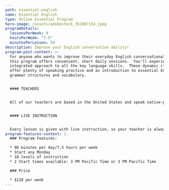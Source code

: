 ```yaml
---
path: essential-english
name: Essential English
type: Online Essential Program
hero-image: /assets/adobestock_352087154.jpeg
programDetails:
  lessonsPerWeek: 9
  hoursPerWeek: "7.5"
  minutesPerLesson: 50
description: Improve your English conversation ability!
program-post-content: >-
  For anyone who wants to improve their everyday English conversational ability,
  this program offers convenient, short daily sessions.  You'll experience an
  integrated approach to all the key language skills.  These dynamic classes
  offer plenty of speaking practice and an introduction to essential English
  grammar structures and vocabulary.


  #### TEACHERS


  All of our teachers are based in the United States and speak native-proficient level English. Every teacher has a TEFL Certificate or Master's Degree and extensive instructional experience.


  #### LIVE INSTRUCTION


  Every lesson is given with live instruction, so your teacher is always there to provide feedback and correction. You'll meet and practice with students from around the world as you improve your English skills together!
program-features-content: |-
  ### Program Features:

  * 90 minutes per day/7.5 hours per week
  * Start any Monday 
  * 18 levels of instruction
  * 2 Start times available: 3 PM Pacific Time or 3 PM Pacific Time

  ### Price

  * $110 per week
---
```

